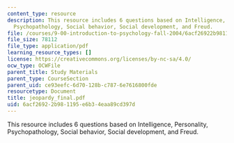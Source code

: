```yaml
---
content_type: resource
description: This resource includes 6 questions based on Intelligence, Personality,
  Psychopathology, Social behavior, Social development, and Freud.
file: /courses/9-00-introduction-to-psychology-fall-2004/6acf26922b981195e6b34eaa89cd397d_jeopardy_final.pdf
file_size: 78112
file_type: application/pdf
learning_resource_types: []
license: https://creativecommons.org/licenses/by-nc-sa/4.0/
ocw_type: OCWFile
parent_title: Study Materials
parent_type: CourseSection
parent_uid: ce93eefc-6d70-128b-c787-6e7616800fde
resourcetype: Document
title: jeopardy_final.pdf
uid: 6acf2692-2b98-1195-e6b3-4eaa89cd397d
---
```

This resource includes 6 questions based on Intelligence, Personality, Psychopathology, Social behavior, Social development, and Freud.